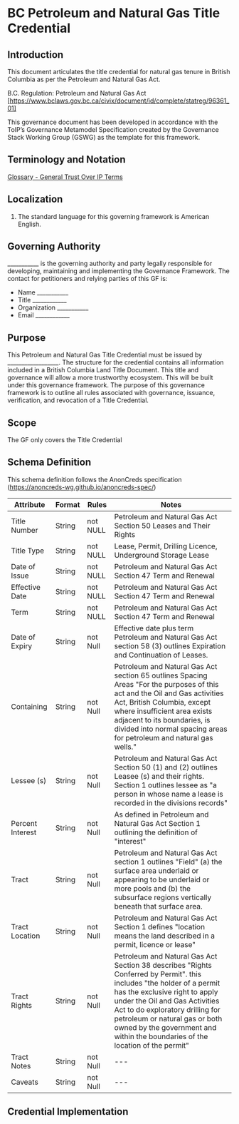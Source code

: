 # BC Petroleum and Natural Gas Title Credential

## Introduction
This document articulates the title credential for natural gas tenure in British Columbia as per the Petroleum and Natural Gas Act.

B.C. Regulation: Petroleum and Natural Gas Act [https://www.bclaws.gov.bc.ca/civix/document/id/complete/statreg/96361_01]


This governance document has been developed in accordance with the ToIP’s Governance Metamodel Specification created by the Governance Stack Working Group (GSWG) as the template for this framework.

## Terminology and Notation

[Glossary - General Trust Over IP Terms](https://trustoverip.github.io/toip/glossary)

## Localization

1.	The standard language for this governing framework is American English.
 
## Governing Authority

___________ is the governing authority and party legally responsible for developing, maintaining and implementing the Governance Framework.
The contact for petitioners and relying parties of this GF is:
* 	Name ___________
* 	Title ____________
* 	Organization ___________
* 	Email ____________

## Purpose

This Petroleum and Natural Gas Title Credential must be issued by __________________. The structure for the credential contains all information included in a British Columbia Land Title Document. This title and governance will allow a more trustworthy ecosystem. This will be built under this governance framework. The purpose of this governance framework is to outline all rules associated with governance, issuance, verification, and revocation of a Title Credential.  

## Scope

The GF only covers the Title Credential

## Schema Definition

This schema definition follows the AnonCreds specification (https://anoncreds-wg.github.io/anoncreds-spec/)

Attribute | Format | Rules | Notes	
--- | --- | --- | --- |
Title Number | String  | not NULL | Petroleum and Natural Gas Act Section 50 Leases and Their Rights
Title Type | String | not NULL | Lease, Permit, Drilling Licence, Underground Storage Lease
Date of Issue | String | not NULL| Petroleum and Natural Gas Act Section 47 Term and Renewal
Effective Date | String | not NULL | Petroleum and Natural Gas Act Section 47 Term and Renewal
Term | String | not NULL | Petroleum and Natural Gas Act Section 47 Term and Renewal
Date of Expiry | String | not Null | Effective date plus term Petroleum and Natural Gas Act section 58 (3) outlines Expiration and Continuation of Leases.
Containing | String | not Null | Petroleum and Natural Gas Act section 65 outlines Spacing Areas "For the purposes of this act and the Oil and Gas activities Act, British Columbia, except where insufficient area exists adjacent to its boundaries, is divided into normal spacing areas for petroleum and natural gas wells."
Lessee (s) | String | not Null | Petroleum and Natural Gas Act Section 50 (1) and (2) outlines Leasee (s) and their rights. Section 1 outlines lessee as "a person in whose name a lease is recorded in the divisions records"
Percent Interest | String | not Null | As defined in Petroleum and Natural Gas Act Section 1 outlining the definition of "interest"
Tract | String | not Null | Petroleum and Natural Gas Act section 1 outlines "Field" (a) the surface area underlaid or appearing to be underlaid or more pools and (b) the subsurface regions vertically beneath that surface area. 
Tract Location | String | not Null | Petroleum and Natural Gas Act Section 1 defines "location means the land described in a permit, licence or lease"
Tract Rights | String | not Null | Petroleum and Natural Gas Act Section 38 describes "Rights Conferred by Permit". this includes "the holder of a permit has the exclusive right to apply under the Oil and Gas Activities Act to do exploratory drilling for petroleum or natural gas or both owned by the government and within the boundaries of the location of the permit"
Tract Notes | String | not Null | ---
Caveats | String | not Null | ---



## Credential Implementation



